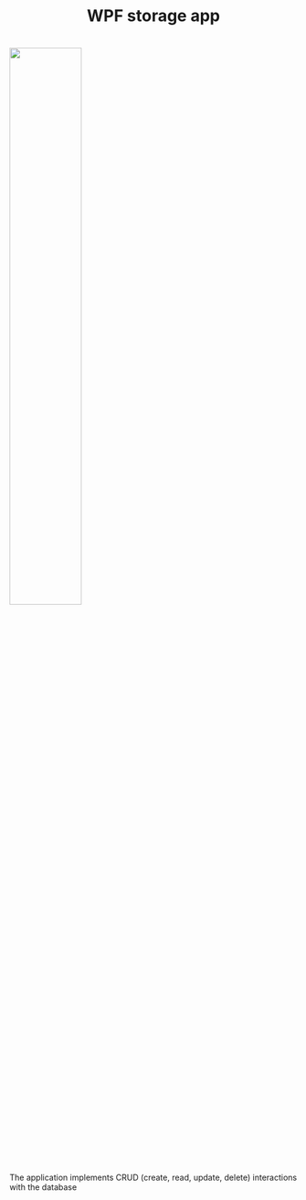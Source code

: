<h1 align="center">WPF storage app<h1/>
<img src="https://sun9-4.userapi.com/impg/qB-rAczwGMGP7payz02UUqImp_DQN6SWCdctgg/7XBdSK04z-I.jpg?size=1280x680&quality=96&sign=6efa48495ca9df3b639a8a56b8375e65&type=album" height="50%"/></h1>
<p>The application implements CRUD (create, read, update, delete) interactions with the database<p/>

